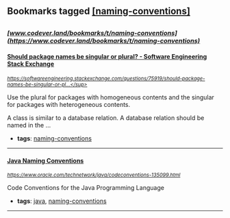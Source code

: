 ## Bookmarks tagged [[naming-conventions]](https://www.codever.land/search?q=[naming-conventions])

_<sup><sup>[www.codever.land/bookmarks/t/naming-conventions](https://www.codever.land/bookmarks/t/naming-conventions)</sup></sup>_
---
#### [Should package names be singular or plural? - Software Engineering Stack Exchange](https://softwareengineering.stackexchange.com/questions/75919/should-package-names-be-singular-or-plural)
_<sup>https://softwareengineering.stackexchange.com/questions/75919/should-package-names-be-singular-or-pl...</sup>_

Use the plural for packages with homogeneous contents and the singular for packages with heterogeneous contents.

A class is similar to a database relation. A database relation should be named in the ...
* **tags**: [naming-conventions](../tagged/naming-conventions.md)
---
#### [Java Naming Conventions](https://www.oracle.com/technetwork/java/codeconventions-135099.html)
_<sup>https://www.oracle.com/technetwork/java/codeconventions-135099.html</sup>_

Code Conventions for the Java Programming Language
* **tags**: [java](../tagged/java.md), [naming-conventions](../tagged/naming-conventions.md)
---

